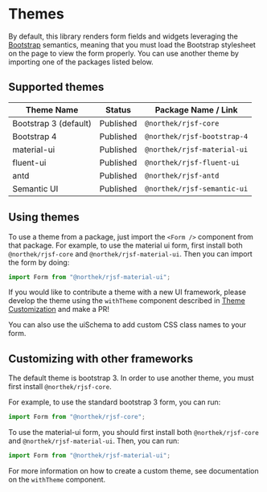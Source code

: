 # Themes

By default, this library renders form fields and widgets leveraging the [Bootstrap](http://getbootstrap.com/) semantics,
meaning that you must load the Bootstrap stylesheet on the page to view the form properly. You can use another theme by importing one of the packages listed below.

## Supported themes

 Theme Name | Status | Package Name / Link
 ---------- | ------- | -----------
 Bootstrap 3 (default) | Published | `@northek/rjsf-core`
 Bootstrap 4 | Published | `@northek/rjsf-bootstrap-4`
 material-ui | Published | `@northek/rjsf-material-ui`
 fluent-ui | Published | `@northek/rjsf-fluent-ui`
 antd | Published | `@northek/rjsf-antd`
 Semantic UI | Published | `@northek/rjsf-semantic-ui`


## Using themes

To use a theme from a package, just import the `<Form />` component from that package. For example, to use the material ui form,
first install both `@northek/rjsf-core` and `@northek/rjsf-material-ui`. Then you can import the form by doing:

```js
import Form from "@northek/rjsf-material-ui";
```

If you would like to contribute a theme with a new UI framework, please develop the theme using the `withTheme` component described in [Theme Customization](../advanced-customization/custom-themes.md) and make a PR!

You can also use the uiSchema to add custom CSS class names to your form.

## Customizing with other frameworks

The default theme is bootstrap 3. In order to use another theme, you must first install `@northek/rjsf-core`.

For example, to use the standard bootstrap 3 form, you can run:

```js
import Form from "@northek/rjsf-core";
```

To use the material-ui form, you should first install both `@northek/rjsf-core` and `@northek/rjsf-material-ui`. Then, you can run:

```js
import Form from "@northek/rjsf-material-ui";
```

For more information on how to create a custom theme, see documentation on the `withTheme` component.
